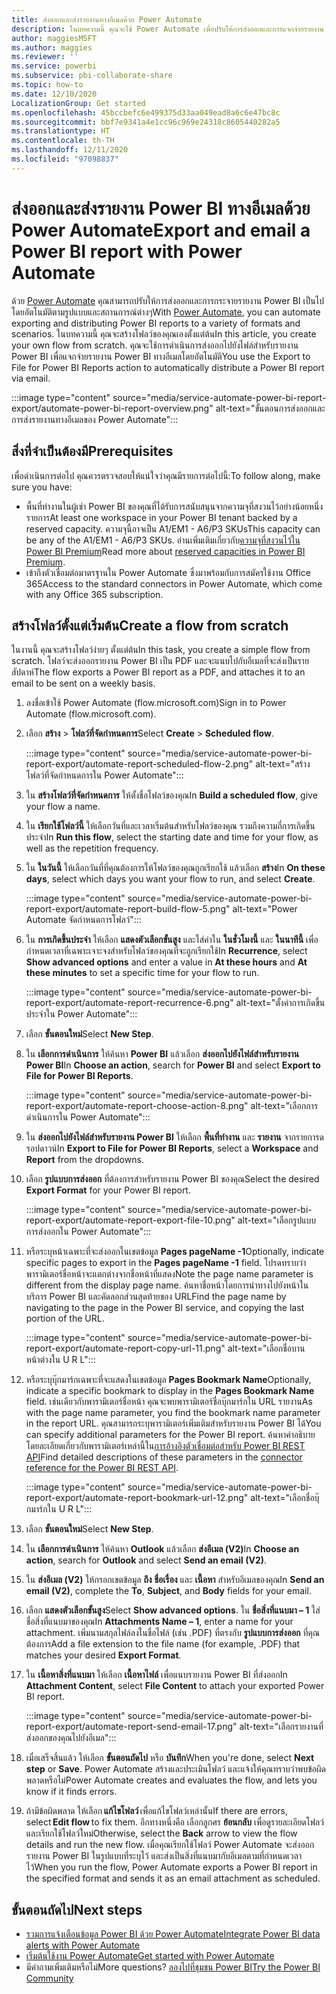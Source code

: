 ```yaml
---
title: ส่งออกและส่งรายงานทางอีเมลด้วย Power Automate
description: ในบทความนี้ คุณจะใช้ Power Automate เพื่อปรับให้การส่งออกและการแจกจ่ายรายงาน Power BI เป็นไปโดยอัตโนมัติในรูปแบบและสถานการณ์ต่างๆ ที่รองรับ
author: maggiesMSFT
ms.author: maggies
ms.reviewer: ''
ms.service: powerbi
ms.subservice: pbi-collaborate-share
ms.topic: how-to
ms.date: 12/10/2020
LocalizationGroup: Get started
ms.openlocfilehash: 45bccbefc6e499375d33aa049ead8a6c6e47bc8c
ms.sourcegitcommit: bbf7e9341a4e1cc96c969e24318c8605440282a5
ms.translationtype: HT
ms.contentlocale: th-TH
ms.lasthandoff: 12/11/2020
ms.locfileid: "97098837"
---
```

# <a name="export-and-email-a-power-bi-report-with-power-automate"></a><span data-ttu-id="73cb0-103">ส่งออกและส่งรายงาน Power BI ทางอีเมลด้วย Power Automate</span><span class="sxs-lookup"><span data-stu-id="73cb0-103">Export and email a Power BI report with Power Automate</span></span>

<span data-ttu-id="73cb0-104">ด้วย [Power Automate](/power-automate/getting-started) คุณสามารถปรับให้การส่งออกและการกระจายรายงาน Power BI เป็นไปโดยอัตโนมัติตามรูปแบบและสถานการณ์ต่างๆ</span><span class="sxs-lookup"><span data-stu-id="73cb0-104">With [Power Automate](/power-automate/getting-started), you can automate exporting and distributing Power BI reports to a variety of formats and scenarios.</span></span> <span data-ttu-id="73cb0-105">ในบทความนี้ คุณจะสร้างโฟลว์ของคุณเองตั้งแต่ต้น</span><span class="sxs-lookup"><span data-stu-id="73cb0-105">In this article, you create your own flow from scratch.</span></span> <span data-ttu-id="73cb0-106">คุณจะใช้การดำเนินการส่งออกไปยังไฟล์สำหรับรายงาน Power BI เพื่อแจกจ่ายรายงาน Power BI ทางอีเมลโดยอัตโนมัติ</span><span class="sxs-lookup"><span data-stu-id="73cb0-106">You use the Export to File for Power BI Reports action to automatically distribute a Power BI report via email.</span></span>

:::image type="content" source="media/service-automate-power-bi-report-export/automate-power-bi-report-overview.png" alt-text="ขั้นตอนการส่งออกและการส่งรายงานทางอีเมลของ Power Automate":::

## <a name="prerequisites"></a><span data-ttu-id="73cb0-108">สิ่งที่จำเป็นต้องมี</span><span class="sxs-lookup"><span data-stu-id="73cb0-108">Prerequisites</span></span>  

<span data-ttu-id="73cb0-109">เพื่อดำเนินการต่อไป คุณควรตรวจสอบให้แน่ใจว่าคุณมีรายการต่อไปนี้:</span><span class="sxs-lookup"><span data-stu-id="73cb0-109">To follow along, make sure you have:</span></span>

- <span data-ttu-id="73cb0-110">พื้นที่ทำงานในผู้เช่า Power BI ของคุณที่ได้รับการสนับสนุนจากความจุที่สงวนไว้อย่างน้อยหนึ่งรายการ</span><span class="sxs-lookup"><span data-stu-id="73cb0-110">At least one workspace in your Power BI tenant backed by a reserved capacity.</span></span> <span data-ttu-id="73cb0-111">ความจุนี้อาจเป็น A1/EM1 - A6/P3 SKUs</span><span class="sxs-lookup"><span data-stu-id="73cb0-111">This capacity can be any of the A1/EM1 - A6/P3 SKUs.</span></span> <span data-ttu-id="73cb0-112">อ่านเพิ่มเติมเกี่ยวกับ[ความจุที่สงวนไว้ใน Power BI Premium](../admin/service-premium-what-is.md)</span><span class="sxs-lookup"><span data-stu-id="73cb0-112">Read more about [reserved capacities in Power BI Premium](../admin/service-premium-what-is.md).</span></span>
- <span data-ttu-id="73cb0-113">เข้าถึงตัวเชื่อมต่อมาตรฐานใน Power Automate ซึ่งมาพร้อมกับการสมัครใช้งาน Office 365</span><span class="sxs-lookup"><span data-stu-id="73cb0-113">Access to the standard connectors in Power Automate, which come with any Office 365 subscription.</span></span>

## <a name="create-a-flow-from-scratch"></a><span data-ttu-id="73cb0-114">สร้างโฟลว์ตั้งแต่เริ่มต้น</span><span class="sxs-lookup"><span data-stu-id="73cb0-114">Create a flow from scratch</span></span> 

<span data-ttu-id="73cb0-115">ในงานนี้ คุณจะสร้างโฟลว์ง่ายๆ ตั้งแต่ต้น</span><span class="sxs-lookup"><span data-stu-id="73cb0-115">In this task, you create a simple flow from scratch.</span></span> <span data-ttu-id="73cb0-116">โฟลว์จะส่งออกรายงาน Power BI เป็น PDF และจะแนบไปกับอีเมลที่จะส่งเป็นรายสัปดาห์</span><span class="sxs-lookup"><span data-stu-id="73cb0-116">The flow exports a Power BI report as a PDF, and attaches it to an email to be sent on a weekly basis.</span></span>  

1. <span data-ttu-id="73cb0-117">ลงชื่อเข้าใช้ Power Automate (flow.microsoft.com)</span><span class="sxs-lookup"><span data-stu-id="73cb0-117">Sign in to Power Automate (flow.microsoft.com).</span></span>
2. <span data-ttu-id="73cb0-118">เลือก **สร้าง** > **โฟลว์ที่จัดกำหนดการ**</span><span class="sxs-lookup"><span data-stu-id="73cb0-118">Select **Create** > **Scheduled flow**.</span></span> 

    :::image type="content" source="media/service-automate-power-bi-report-export/automate-report-scheduled-flow-2.png" alt-text="สร้างโฟลว์ที่จัดกำหนดการใน Power Automate":::

3. <span data-ttu-id="73cb0-120">ใน **สร้างโฟลว์ที่จัดกำหนดการ** ให้ตั้งชื่อโฟลว์ของคุณ</span><span class="sxs-lookup"><span data-stu-id="73cb0-120">In **Build a scheduled flow**, give your flow a name.</span></span> 
4. <span data-ttu-id="73cb0-121">ใน **เรียกใช้โฟลว์นี้** ให้เลือกวันที่และเวลาเริ่มต้นสำหรับโฟลว์ของคุณ รวมถึงความถี่การเกิดขึ้นประจำ</span><span class="sxs-lookup"><span data-stu-id="73cb0-121">In **Run this flow**, select the starting date and time for your flow, as well as the repetition frequency.</span></span>
5. <span data-ttu-id="73cb0-122">ใน **ในวันนี้** ให้เลือกวันที่ที่คุณต้องการให้โฟลว์ของคุณถูกเรียกใช้ แล้วเลือก **สร้าง**</span><span class="sxs-lookup"><span data-stu-id="73cb0-122">In **On these days**, select which days you want your flow to run, and select **Create**.</span></span>

    :::image type="content" source="media/service-automate-power-bi-report-export/automate-report-build-flow-5.png" alt-text="Power Automate จัดกำหนดการโฟลว์":::

6. <span data-ttu-id="73cb0-124">ใน **การเกิดขึ้นประจำ** ให้เลือก **แสดงตัวเลือกขั้นสูง** และใส่ค่าใน **ในชั่วโมงนี้** และ **ในนาทีนี้** เพื่อกำหนดเวลาที่เฉพาะเจาะจงสำหรับโฟลว์ของคุณที่จะถูกเรียกใช้</span><span class="sxs-lookup"><span data-stu-id="73cb0-124">In **Recurrence**, select **Show advanced options** and enter a value in **At these hours** and **At these minutes** to set a specific time for your flow to run.</span></span>
 
    :::image type="content" source="media/service-automate-power-bi-report-export/automate-report-recurrence-6.png" alt-text="ตั้งค่าการเกิดขึ้นประจำใน Power Automate":::

7. <span data-ttu-id="73cb0-126">เลือก **ขั้นตอนใหม่**</span><span class="sxs-lookup"><span data-stu-id="73cb0-126">Select **New Step**.</span></span>
8. <span data-ttu-id="73cb0-127">ใน **เลือกการดำเนินการ** ให้ค้นหา **Power BI** แล้วเลือก **ส่งออกไปยังไฟล์สำหรับรายงาน Power BI**</span><span class="sxs-lookup"><span data-stu-id="73cb0-127">In **Choose an action**, search for **Power BI** and select **Export to File for Power BI Reports**.</span></span>
 
    :::image type="content" source="media/service-automate-power-bi-report-export/automate-report-choose-action-8.png" alt-text="เลือกการดำเนินการใน Power Automate":::

9. <span data-ttu-id="73cb0-129">ใน **ส่งออกไปยังไฟล์สำหรับรายงาน Power BI** ให้เลือก **พื้นที่ทำงาน** และ **รายงาน** จากรายการดรอปดาวน์</span><span class="sxs-lookup"><span data-stu-id="73cb0-129">In **Export to File for Power BI Reports**, select a **Workspace** and **Report** from the dropdowns.</span></span>
10. <span data-ttu-id="73cb0-130">เลือก **รูปแบบการส่งออก** ที่ต้องการสำหรับรายงาน Power BI ของคุณ</span><span class="sxs-lookup"><span data-stu-id="73cb0-130">Select the desired **Export Format** for your Power BI report.</span></span>
 
    :::image type="content" source="media/service-automate-power-bi-report-export/automate-report-export-file-10.png" alt-text="เลือกรูปแบบการส่งออกใน Power Automate":::

11. <span data-ttu-id="73cb0-132">หรือระบุหน้าเฉพาะที่จะส่งออกในเขตข้อมูล **Pages pageName -1**</span><span class="sxs-lookup"><span data-stu-id="73cb0-132">Optionally, indicate specific pages to export in the **Pages pageName -1** field.</span></span> <span data-ttu-id="73cb0-133">โปรดทราบว่าพารามิเตอร์ชื่อหน้าจะแตกต่างจากชื่อหน้าที่แสดง</span><span class="sxs-lookup"><span data-stu-id="73cb0-133">Note the page name parameter is different from the display page name.</span></span> <span data-ttu-id="73cb0-134">ค้นหาชื่อหน้าโดยการนำทางไปยังหน้าในบริการ Power BI และคัดลอกส่วนสุดท้ายของ URL</span><span class="sxs-lookup"><span data-stu-id="73cb0-134">Find the page name by navigating to the page in the Power BI service, and copying the last portion of the URL.</span></span>
 
     :::image type="content" source="media/service-automate-power-bi-report-export/automate-report-copy-url-11.png" alt-text="เลือกชื่อบานหน้าต่างใน U R L":::

12. <span data-ttu-id="73cb0-136">หรือระบุบุ๊กมาร์กเฉพาะที่จะแสดงในเขตข้อมูล **Pages Bookmark Name**</span><span class="sxs-lookup"><span data-stu-id="73cb0-136">Optionally, indicate a specific bookmark to display in the **Pages Bookmark Name** field.</span></span> <span data-ttu-id="73cb0-137">เช่นเดียวกับพารามิเตอร์ชื่อหน้า คุณจะพบพารามิเตอร์ชื่อบุ๊กมาร์กใน URL รายงาน</span><span class="sxs-lookup"><span data-stu-id="73cb0-137">As with the page name parameter, you find the bookmark name parameter in the report URL.</span></span> <span data-ttu-id="73cb0-138">คุณสามารถระบุพารามิเตอร์เพิ่มเติมสำหรับรายงาน Power BI ได้</span><span class="sxs-lookup"><span data-stu-id="73cb0-138">You can specify additional parameters for the Power BI report.</span></span> <span data-ttu-id="73cb0-139">ค้นหาคำอธิบายโดยละเอียดเกี่ยวกับพารามิเตอร์เหล่านี้ใน[การอ้างอิงตัวเชื่อมต่อสำหรับ Power BI REST API](/connectors/powerbi/#export-to-file-for-power-bi-reports)</span><span class="sxs-lookup"><span data-stu-id="73cb0-139">Find detailed descriptions of these parameters in the [connector reference for the Power BI REST API](/connectors/powerbi/#export-to-file-for-power-bi-reports).</span></span>

    :::image type="content" source="media/service-automate-power-bi-report-export/automate-report-bookmark-url-12.png" alt-text="เลือกชื่อบุ๊กมาร์กใน U R L":::

13. <span data-ttu-id="73cb0-141">เลือก **ขั้นตอนใหม่**</span><span class="sxs-lookup"><span data-stu-id="73cb0-141">Select **New Step**.</span></span>
14. <span data-ttu-id="73cb0-142">ใน **เลือกการดำเนินการ** ให้ค้นหา **Outlook** แล้วเลือก **ส่งอีเมล (V2)**</span><span class="sxs-lookup"><span data-stu-id="73cb0-142">In **Choose an action**, search for **Outlook** and select **Send an email (V2)**.</span></span>
15. <span data-ttu-id="73cb0-143">ใน **ส่งอีเมล (V2)** ให้กรอกเขตข้อมูล **ถึง** **ชื่อเรื่อง** และ **เนื้อหา** สำหรับอีเมลของคุณ</span><span class="sxs-lookup"><span data-stu-id="73cb0-143">In **Send an email (V2)**, complete the **To**, **Subject**, and **Body** fields for your email.</span></span>
16. <span data-ttu-id="73cb0-144">เลือก **แสดงตัวเลือกขั้นสูง**</span><span class="sxs-lookup"><span data-stu-id="73cb0-144">Select **Show advanced options**.</span></span> <span data-ttu-id="73cb0-145">ใน **ชื่อสิ่งที่แนบมา – 1** ใส่ชื่อสิ่งที่แนบมาของคุณ</span><span class="sxs-lookup"><span data-stu-id="73cb0-145">In **Attachments Name – 1**, enter a name for your attachment.</span></span> <span data-ttu-id="73cb0-146">เพิ่มนามสกุลไฟล์ลงในชื่อไฟล์ (เช่น .PDF) ที่ตรงกับ **รูปแบบการส่งออก** ที่คุณต้องการ</span><span class="sxs-lookup"><span data-stu-id="73cb0-146">Add a file extension to the file name (for example, .PDF) that matches your desired **Export Format**.</span></span>
17. <span data-ttu-id="73cb0-147">ใน **เนื้อหาสิ่งที่แนบมา** ให้เลือก **เนื้อหาไฟล์** เพื่อแนบรายงาน Power BI ที่ส่งออก</span><span class="sxs-lookup"><span data-stu-id="73cb0-147">In **Attachment Content**, select **File Content** to attach your exported Power BI report.</span></span>  
 
    :::image type="content" source="media/service-automate-power-bi-report-export/automate-report-send-email-17.png" alt-text="เลือกรายงานที่ส่งออกของคุณไปยังอีเมล":::

18. <span data-ttu-id="73cb0-149">เมื่อเสร็จสิ้นแล้ว ให้เลือก **ขั้นตอนถัดไป** หรือ **บันทึก**</span><span class="sxs-lookup"><span data-stu-id="73cb0-149">When you're done, select **Next step** or **Save**.</span></span> <span data-ttu-id="73cb0-150">Power Automate สร้างและประเมินโฟลว์ และแจ้งให้คุณทราบว่าพบข้อผิดพลาดหรือไม่</span><span class="sxs-lookup"><span data-stu-id="73cb0-150">Power Automate creates and evaluates the flow, and lets you know if it finds errors.</span></span>
1. <span data-ttu-id="73cb0-151">ถ้ามีข้อผิดพลาด ให้เลือก **แก้ไขโฟลว์** เพื่อแก้ไขโฟลว์เหล่านั้น</span><span class="sxs-lookup"><span data-stu-id="73cb0-151">If there are errors, select **Edit flow** to fix them.</span></span> <span data-ttu-id="73cb0-152">อีกทางหนึ่งคือ เลือกลูกศร **ย้อนกลับ** เพื่อดูรายละเอียดโฟลว์ และเรียกใช้โฟลว์ใหม่</span><span class="sxs-lookup"><span data-stu-id="73cb0-152">Otherwise, select the **Back** arrow to view the flow details and run the new flow.</span></span>
    <span data-ttu-id="73cb0-153">เมื่อคุณเรียกใช้โฟลว์ Power Automate จะส่งออกรายงาน Power BI ในรูปแบบที่ระบุไว้ และส่งเป็นสิ่งที่แนบมากับอีเมลตามที่กำหนดเวลาไว้</span><span class="sxs-lookup"><span data-stu-id="73cb0-153">When you run the flow, Power Automate exports a Power BI report in the specified format and sends it as an email attachment as scheduled.</span></span>  

## <a name="next-steps"></a><span data-ttu-id="73cb0-154">ขั้นตอนถัดไป</span><span class="sxs-lookup"><span data-stu-id="73cb0-154">Next steps</span></span>

- [<span data-ttu-id="73cb0-155">รวมการแจ้งเตือนข้อมูล Power BI ด้วย Power Automate</span><span class="sxs-lookup"><span data-stu-id="73cb0-155">Integrate Power BI data alerts with Power Automate</span></span>](service-flow-integration.md)
- [<span data-ttu-id="73cb0-156">เริ่มต้นใช้งาน Power Automate</span><span class="sxs-lookup"><span data-stu-id="73cb0-156">Get started with Power Automate</span></span>](/power-automate/getting-started/)
- <span data-ttu-id="73cb0-157">มีคำถามเพิ่มเติมหรือไม่</span><span class="sxs-lookup"><span data-stu-id="73cb0-157">More questions?</span></span> [<span data-ttu-id="73cb0-158">ลองไปที่ชุมชน Power BI</span><span class="sxs-lookup"><span data-stu-id="73cb0-158">Try the Power BI Community</span></span>](https://community.powerbi.com/)
